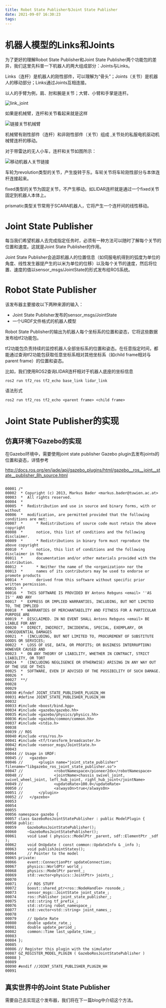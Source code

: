 ```yaml
---
title: Robot State Publisher与Joint State Publisher
date: 2021-09-07 16:30:23
tags:
---
```


# 机器人模型的Links和Joints

为了更好的理解Robot State Publisher和Joint State Publisher两个功能包的差异，我们这里先科普一下机器人的两大组成部分：Joints与Links。

Links（连杆）是机器人的刚性部件，可以理解为“骨头”；Joints（关节）是机器人的移动部分；Links通过Joints互相连接。

以人的手臂为例，肩、肘和腕是关节；大臂、小臂和手掌是连杆。

![link_joint](/home/ubuntu-ros2/myBlog/source/_posts/Robot-State-Publisher与Joint-State-Publisher/link_joint.jpg)

如果是机械臂，连杆和关节看起来就是这样

![链接关节机械臂](/home/ubuntu-ros2/myBlog/source/_posts/Robot-State-Publisher与Joint-State-Publisher/link-joint-robotic-arm.jpg)

机械臂有刚性部件（连杆）和非刚性部件（关节）组成 ,关节处的私服电机驱动机械臂连杆的移动。

对于带雷达的无人小车，连杆和关节如图所示：

![移动机器人关节链接](/home/ubuntu-ros2/myBlog/source/_posts/Robot-State-Publisher与Joint-State-Publisher/mobile-robot-joints-links.jpg)

车轮为revolution类型的关节，产生旋转于东。车轮关节将车轮刚性部分与本体连杆连接起来。

fixed类型的关节为固定关节，不产生移动。如LIDAR连杆就是通过一个fixed关节固定到机器人本体上。

prismatic类型关节常用于SCARA机器人，它将产生一个连杆间的线性移动。



# Joint State Publisher

每当我们希望机器人去完成指定任务时，必须有一种方法可以随时了解每个关节的位置和速度。这就是Joint State Publisher的作用。

Joint State Publisher会追踪机器人的位置信息（如伺服电机得到的弧度为单位的角度、线性发生器提产生的以米为单位的位移）以及每个关节的速度，然后将位置、速度的值以sensor_msgs/JointState的形式发布给ROS系统。



# Robot State Publisher

该发布器主要接收以下两种来源的输入：

- Joint State Publisher发布的sensor_msgs/JointState
- 一个URDF文件格式的机器人模型

Robot State Publisher的输出为机器人每个坐标系的位置和姿态，它将这些数据发布给tf2功能包。

tf2功能包负责持续的监控机器人全部坐标系的位置和姿态。在任意指定时间，都能通过查询tf2功能包获取任意坐标系相对其他坐标系（如child frame相对与parent frame）的位置和姿态。

比如，我们使用ROS2查询LIDAR连杆相对于机器人底座的坐标信息

```
ros2 run tf2_ros tf2_echo base_link lidar_link
```

语法形式

```
ros2 run tf2_ros tf2_echo <parent frame> <child frame>
```



# Joint State Publisher的实现

## 仿真环境下Gazebo的实现

在Gazebo环境中，需要使用joint state publisher Gazebo plugin去发布joints的位置和姿态，详情参考

http://docs.ros.org/en/jade/api/gazebo_plugins/html/gazebo__ros__joint__state__publisher_8h_source.html

```

00001 /*
00002  * Copyright (c) 2013, Markus Bader <markus.bader@tuwien.ac.at>
00003  *  All rights reserved.
00004  *
00005  *  Redistribution and use in source and binary forms, with or without
00006  *  modification, are permitted provided that the following conditions are met:
00007  *      * Redistributions of source code must retain the above copyright
00008  *      notice, this list of conditions and the following disclaimer.
00009  *      * Redistributions in binary form must reproduce the above copyright
00010  *      notice, this list of conditions and the following disclaimer in the
00011  *      documentation and/or other materials provided with the distribution.
00012  *      * Neither the name of the <organization> nor the
00013  *      names of its contributors may be used to endorse or promote products
00014  *      derived from this software without specific prior written permission.
00015  *
00016  *  THIS SOFTWARE IS PROVIDED BY Antons Rebguns <email> ''AS IS'' AND ANY
00017  *  EXPRESS OR IMPLIED WARRANTIES, INCLUDING, BUT NOT LIMITED TO, THE IMPLIED
00018  *  WARRANTIES OF MERCHANTABILITY AND FITNESS FOR A PARTICULAR PURPOSE ARE
00019  *  DISCLAIMED. IN NO EVENT SHALL Antons Rebguns <email> BE LIABLE FOR ANY
00020  *  DIRECT, INDIRECT, INCIDENTAL, SPECIAL, EXEMPLARY, OR CONSEQUENTIAL DAMAGES
00021  *  (INCLUDING, BUT NOT LIMITED TO, PROCUREMENT OF SUBSTITUTE GOODS OR SERVICES;
00022  *  LOSS OF USE, DATA, OR PROFITS; OR BUSINESS INTERRUPTION) HOWEVER CAUSED AND
00023  *  ON ANY THEORY OF LIABILITY, WHETHER IN CONTRACT, STRICT LIABILITY, OR TORT
00024  *  (INCLUDING NEGLIGENCE OR OTHERWISE) ARISING IN ANY WAY OUT OF THE USE OF THIS
00025  *  SOFTWARE, EVEN IF ADVISED OF THE POSSIBILITY OF SUCH DAMAGE.
00026  *
00027  **/
00028 
00029 
00030 #ifndef JOINT_STATE_PUBLISHER_PLUGIN_HH
00031 #define JOINT_STATE_PUBLISHER_PLUGIN_HH
00032 
00033 #include <boost/bind.hpp>
00034 #include <gazebo/gazebo.hh>
00035 #include <gazebo/physics/physics.hh>
00036 #include <gazebo/common/common.hh>
00037 #include <stdio.h>
00038 
00039 // ROS
00040 #include <ros/ros.h>
00041 #include <tf/transform_broadcaster.h>
00042 #include <sensor_msgs/JointState.h>
00043 
00044 // Usage in URDF:
00045 //   <gazebo>
00046 //       <plugin name="joint_state_publisher" filename="libgazebo_ros_joint_state_publisher.so">
00047 //              <robotNamespace>/pioneer2dx</robotNamespace>
00048 //              <jointName>chassis_swivel_joint, swivel_wheel_joint, left_hub_joint, right_hub_joint</jointName>
00049 //              <updateRate>100.0</updateRate>
00050 //              <alwaysOn>true</alwaysOn>
00051 //       </plugin>
00052 //   </gazebo>
00053       
00054 
00055 
00056 namespace gazebo {
00057 class GazeboRosJointStatePublisher : public ModelPlugin {
00058 public:
00059     GazeboRosJointStatePublisher();
00060     ~GazeboRosJointStatePublisher();
00061     void Load ( physics::ModelPtr _parent, sdf::ElementPtr _sdf );
00062     void OnUpdate ( const common::UpdateInfo & _info );
00063     void publishJointStates();
00064     // Pointer to the model
00065 private:
00066     event::ConnectionPtr updateConnection;
00067     physics::WorldPtr world_;
00068     physics::ModelPtr parent_;
00069     std::vector<physics::JointPtr> joints_;
00070 
00071     // ROS STUFF
00072     boost::shared_ptr<ros::NodeHandle> rosnode_;
00073     sensor_msgs::JointState joint_state_;
00074     ros::Publisher joint_state_publisher_;
00075     std::string tf_prefix_;
00076     std::string robot_namespace_;
00077     std::vector<std::string> joint_names_;
00078 
00079     // Update Rate
00080     double update_rate_;
00081     double update_period_;
00082     common::Time last_update_time_;
00083     
00084 };
00085 
00086 // Register this plugin with the simulator
00087 GZ_REGISTER_MODEL_PLUGIN ( GazeboRosJointStatePublisher )
00088 }
00089 
00090 #endif //JOINT_STATE_PUBLISHER_PLUGIN_HH
00091 
```

## 真实世界中的Joint State Publisher

需要自己去实现这个发布器，我们将在下一篇blog中介绍这个方法。
